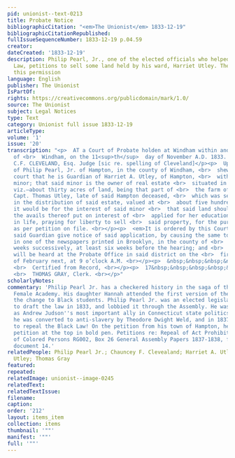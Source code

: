 ```yaml
---
pid: unionist--text-0213
title: Probate Notice
bibliographicCitation: "<em>The Unionist</em> 1833-12-19"
bibliographicCitationRepublished: 
fullIssueSequenceNumber: 1833-12-19 p.04.59
creator: 
dateCreated: '1833-12-19'
description: Philip Pearl, Jr., one of the elected officials who helped pass the Black
  Law, petitions to sell some land held by his ward, Harriet Utley. The court grants
  this permission
language: English
publisher: The Unionist
IsPartOf: 
rights: https://creativecommons.org/publicdomain/mark/1.0/
source: The Unionist
subject: Legal Notices
type: Text
category: Unionist full issue 1833-12-19
articleType: 
volume: '1'
issue: '20'
transcription: "<p>  AT a Court of Probate holden at Windham within and for the district
  of <br>  Windham, on the 11<sup>th</sup>  day of November A.D. 1833. <br></p><p>Present,
  C.F. CLEVELAND, Esq. Judge [sic re. spelling of Cleveland]</p><p>  Upon the petition
  of Philip Pearl, Jr. of Hampton, in the county of Windham, <br>  shewing to this
  court that he is Guardian of Harriet A. Utley, of Hampton, <br>  within said district,
  minor; that said minor is the owner of real estate <br>  situated in said Hampton,
  viz.—about thirty acres of land, being that part of <br>  the farm of her father,
  Capt. Thomas Utley, late of said Hampton deceased, <br>  which was set to said minor,
  in the distribution of said estate, valued at <br>  about five hundred dollars—that
  it would be for the interest of said minor <br>  that said land should be sold and
  the avails thereof put on interest of <br>  applied for her education and advancement
  in life, praying for liberty to sell <br>  said property, for the purposes aforesaid,
  as per petition on file. <br></p><p>  <em>It is ordered by this Court,</em>  That
  said Guardian give notice of said application, by causing the same to be <br>  published
  in one of the newspapers printed in Brooklyn, in the county of <br>  Windham, three
  weeks successively, at least six weeks before the hearing; and <br>  that said petition
  will be heard at the Probate Office in said district on the <br>  first 2d Monday
  of February next, at 9 o’clock A.M. <br></p><p>  &nbsp;&nbsp;&nbsp;&nbsp;&nbsp;&nbsp;&nbsp;&nbsp;&nbsp;&nbsp;&nbsp;&nbsp;&nbsp;&nbsp;&nbsp;&nbsp;&nbsp;&nbsp;&nbsp;&nbsp;&nbsp;&nbsp;&nbsp;
  <br>  Certified from Record, <br></p><p>  17&nbsp;&nbsp;&nbsp;&nbsp;&nbsp;&nbsp;&nbsp;&nbsp;&nbsp;&nbsp;&nbsp;&nbsp;&nbsp;&nbsp;&nbsp;&nbsp;&nbsp;&nbsp;&nbsp;&nbsp;&nbsp;&nbsp;&nbsp;&nbsp;&nbsp;&nbsp;&nbsp;&nbsp;&nbsp;&nbsp;&nbsp;&nbsp;&nbsp;&nbsp;&nbsp;&nbsp;&nbsp;&nbsp;&nbsp;&nbsp;&nbsp;&nbsp;&nbsp;
  <br>  THOMAS GRAY, Clerk. <br></p>"
scholarlyNotes: 
commentary: 'Philip Pearl Jr. has a checkered history in the saga of the Canterbury
  Female Academy. His daughter Hannah attended the first version of the Academy, before
  the change to Black students. Philip Pearl Jr. was an elected legislator who helped
  to draft the law in 1833, and lobbied it through the Assembly. He was perceived
  as Andrew Judson''s most important ally in Connecticut state politics. However,
  he was converted to anti-slavery by Theodore Dwight Weld, and in 1837 led the effort
  to repeal the Black Law! On the petition from his town of Hampton, he signed the
  petition at the top in bold pen. Petitions re: Repeal of Act Prohibiting Education
  of Colored Persons RG002, Box 26 General Assembly Papers 1837-1838, folder #16,
  document 14.'
relatedPeople: Philip Pearl Jr.; Chauncey F. Clevealand; Harriet A. Utley; Thomas
  Utley; Thomas Gray
featured: 
repeated: 
relatedImage: unionist--image-0245
relatedText: 
relatedTextIssue: 
filename: 
caption: 
order: '212'
layout: items_item
collection: items
thumbnail: '""'
manifest: '""'
full: '""'
---
```

